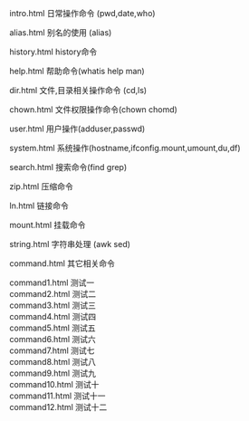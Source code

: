 intro.html   日常操作命令 (pwd,date,who)

alias.html   别名的使用 (alias)

history.html history命令

help.html    帮助命令(whatis help man)

dir.html     文件,目录相关操作命令 (cd,ls)

chown.html   文件权限操作命令(chown chomd)

user.html    用户操作(adduser,passwd)

system.html  系统操作(hostname,ifconfig.mount,umount,du,df)

search.html  搜索命令(find grep)

zip.html     压缩命令

ln.html      链接命令

mount.html   挂载命令

string.html  字符串处理 (awk sed)

command.html 其它相关命令

command1.html 测试一   
command2.html 测试二   
command3.html 测试三   
command4.html 测试四   
command5.html 测试五   
command6.html 测试六   
command7.html 测试七   
command8.html 测试八   
command9.html 测试九   
command10.html 测试十   
command11.html 测试十一   
command12.html 测试十二   

